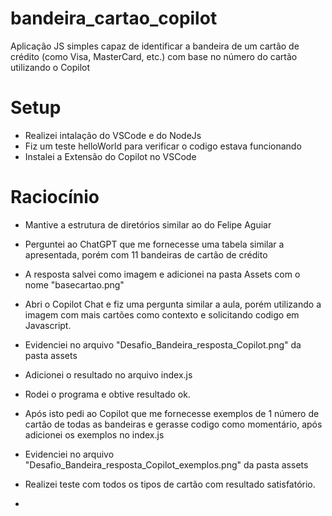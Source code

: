 # bandeira_cartao_copilot
Aplicação JS simples capaz de identificar a bandeira de um cartão de crédito (como Visa, MasterCard, etc.) com base no número do cartão utilizando o Copilot

# Setup
- Realizei intalação do VSCode e do NodeJs
- Fiz um teste helloWorld para verificar o codigo estava funcionando
- Instalei a Extensão do Copilot no VSCode

# Raciocínio
- Mantive a estrutura de diretórios similar ao do Felipe Aguiar
- Perguntei ao ChatGPT que me fornecesse uma tabela similar a apresentada, porém com 11 bandeiras de cartão de crédito
- A resposta salvei como imagem e adicionei na pasta Assets com o nome "basecartao.png"
- Abri o Copilot Chat e fiz uma pergunta similar a aula, porém utilizando a imagem com mais cartões como contexto e solicitando codigo em Javascript.
- Evidenciei no arquivo "Desafio_Bandeira_resposta_Copilot.png" da pasta assets
- Adicionei o resultado no arquivo index.js  
- Rodei o programa e obtive resultado ok.
- Após isto pedi ao Copilot que me fornecesse exemplos de 1 número de cartão de todas as bandeiras e gerasse codigo como momentário, após adicionei os exemplos no index.js
- Evidenciei no arquivo "Desafio_Bandeira_resposta_Copilot_exemplos.png" da pasta assets
- Realizei teste com todos os tipos de cartão com resultado satisfatório.

- 
